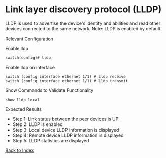 # Link layer discovery protocol (LLDP)

LLDP is used to advertise the device's identity and abilities and read other devices connected to the same network. Note: LLDP is enabled by default.

Relevant Configuration

Enable lldp

```
switch(config)# lldp
```

Enable lldp on interface

```
switch (config interface ethernet 1/1) # lldp receive
switch (config interface ethernet 1/1) # lldp transmit
```

Show Commands to Validate Functionality

```
show lldp local
```

Expected Results

* Step 1: Link status between the peer devices is UP
* Step 2: LLDP is enabled
* Step 3: Local device LLDP Information is displayed
* Step 4: Remote device LLDP information is displayed
* Step 5: LLDP statistics are displayed

[Back to Index](../README.md)
